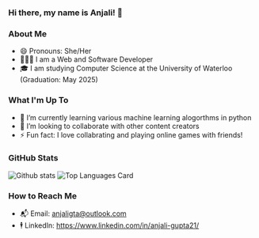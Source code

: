 ### Hi there, my name is Anjali! 👋

### About Me 
- 😄 Pronouns: She/Her
- 👩🏽‍💻 I am a Web and Software Developer
- 🎓 I am studying Computer Science at the University of Waterloo (Graduation: May 2025)

### What I'm Up To 
- 🌱 I’m currently learning various machine learning alogorthms in python
- 👯 I’m looking to collaborate with other content creators 
- ⚡ Fun fact: I love collabrating and playing online games with friends!

### GitHub Stats 
![Github stats](https://github-readme-stats.vercel.app/api?username=anjalig21&theme=mediumcontrast&show_icons=true&count_private=true&layout=compact)
![Top Languages Card](https://github-readme-stats.vercel.app/api/top-langs/?username=anjalig21&theme=mediumcontrast)

### How to Reach Me
- 📬 Email: anjaligta@outlook.com
- 🕴 LinkedIn: https://www.linkedin.com/in/anjali-gupta21/

<!--
**anjalig21/anjalig21** is a ✨ _special_ ✨ repository because its `README.md` (this file) appears on your GitHub profile.

Here are some ideas to get you started:

- 🔭 I’m currently working on ...
- 🌱 I’m currently learning ...
- 👯 I’m looking to collaborate on ...
- 🤔 I’m looking for help with ...
- 💬 Ask me about ...
- 📫 How to reach me: ...
- 😄 Pronouns: ...
- ⚡ Fun fact: ...
-->

